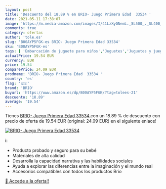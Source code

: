 ```yaml
---
layout: post
title: 'Descuento del 18.89 % en BRIO- Juego Primera Edad  33534 '
date: 2021-05-11 17:38:07
image: 'https://m.media-amazon.com/images/I/41LzXyGNemL._SL500_._SL400_.jpg'
comments: true
category: ofertas
author: 'tole.es'
slug: 'B00AYP5FGK-es BRIO- Juego Primera Edad 33534'
sku: 'B00AYP5FGK-es'
tags: [ 'Embarcación de juguete para niños','Juguetes','Juguetes y juegos','Vehículos de juguete para niños','brio','brio-', ]
actualPrice: 19.54 EUR
currency: EUR
price: 19.54
comparePrice: 24.09 EUR
prodname: 'BRIO- Juego Primera Edad  33534 '
country: 'es'
flag: '🇪🇸'
brand: 'BRIO'
buyurl: 'https://www.amazon.es/dp/B00AYP5FGK/?tag=tolees-21'
descuento: '18.89'
average: '19.54'
---
```


Tienes [BRIO- Juego Primera Edad  33534 ](https://www.amazon.es/dp/B00AYP5FGK/?tag=tolees-21) con un 18.89 % de descuento con precio de oferta de 19.54 EUR (original: 24.09 EUR) en el siguiente enlace!

[![BRIO- Juego Primera Edad  33534 ](https://m.media-amazon.com/images/I/41LzXyGNemL._SL500_._SL400_.jpg)](https://www.amazon.es/dp/B00AYP5FGK/?tag=tolees-21)

ℹ️:

- Producto probado y seguro para su bebé
- Materiales de alta calidad
- Desarrolla la capacidad narrativa y las habilidades sociales
- Ayuda a explorar las diferencias entre la imaginación y el mundo real
- Accesorios compatibles con todos los productos Brio

[🛒 Accede a la oferta!!](https://www.amazon.es/dp/B00AYP5FGK/?tag=tolees-21)
